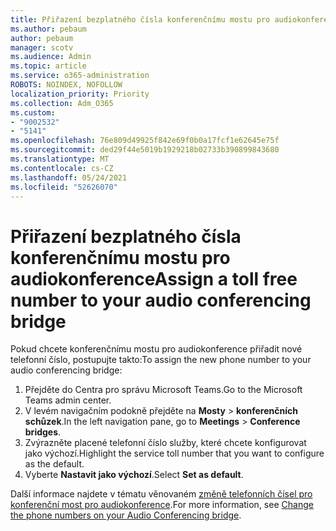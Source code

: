 ```yaml
---
title: Přiřazení bezplatného čísla konferenčnímu mostu pro audiokonference
ms.author: pebaum
author: pebaum
manager: scotv
ms.audience: Admin
ms.topic: article
ms.service: o365-administration
ROBOTS: NOINDEX, NOFOLLOW
localization_priority: Priority
ms.collection: Adm_O365
ms.custom:
- "9002532"
- "5141"
ms.openlocfilehash: 76e809d49925f842e69f0b0a17fcf1e62645e75f
ms.sourcegitcommit: ded29f44e5019b1929218b02733b390899843680
ms.translationtype: MT
ms.contentlocale: cs-CZ
ms.lasthandoff: 05/24/2021
ms.locfileid: "52626070"
---
```

# <a name="assign-a-toll-free-number-to-your-audio-conferencing-bridge"></a><span data-ttu-id="f1813-102">Přiřazení bezplatného čísla konferenčnímu mostu pro audiokonference</span><span class="sxs-lookup"><span data-stu-id="f1813-102">Assign a toll free number to your audio conferencing bridge</span></span>

<span data-ttu-id="f1813-103">Pokud chcete konferenčnímu mostu pro audiokonference přiřadit nové telefonní číslo, postupujte takto:</span><span class="sxs-lookup"><span data-stu-id="f1813-103">To assign the new phone number to your audio conferencing bridge:</span></span>

1. <span data-ttu-id="f1813-104">Přejděte do Centra pro správu Microsoft Teams.</span><span class="sxs-lookup"><span data-stu-id="f1813-104">Go to the Microsoft Teams admin center.</span></span>
1. <span data-ttu-id="f1813-105">V levém navigačním podokně přejděte na **Mosty**  >  **konferenčních schůzek**.</span><span class="sxs-lookup"><span data-stu-id="f1813-105">In the left navigation pane, go to **Meetings** > **Conference bridges**.</span></span>
1. <span data-ttu-id="f1813-106">Zvýrazněte placené telefonní číslo služby, které chcete konfigurovat jako výchozí.</span><span class="sxs-lookup"><span data-stu-id="f1813-106">Highlight the service toll number that you want to configure as the default.</span></span>
1. <span data-ttu-id="f1813-107">Vyberte **Nastavit jako výchozí**.</span><span class="sxs-lookup"><span data-stu-id="f1813-107">Select **Set as default**.</span></span>

<span data-ttu-id="f1813-108">Další informace najdete v tématu věnovaném [změně telefonních čísel pro konferenční most pro audiokonference](/MicrosoftTeams/change-the-phone-numbers-on-your-audio-conferencing-bridge).</span><span class="sxs-lookup"><span data-stu-id="f1813-108">For more information, see [Change the phone numbers on your Audio Conferencing bridge](/MicrosoftTeams/change-the-phone-numbers-on-your-audio-conferencing-bridge).</span></span>
